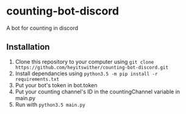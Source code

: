 # counting-bot-discord

A bot for counting in discord

## Installation

1. Clone this repository to your computer using `git clone https://github.com/heyitswither/counting-bot-discord.git`
2. Install dependancies using `python3.5 -m pip install -r requirements.txt`
3. Put your bot's token in bot.token
4. Put your counting channel's ID in the countingChannel variable in main.py
5. Run with `python3.5 main.py`
